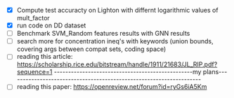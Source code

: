 - [x] Compute test accuracty on Lighton with differnt logarithmic values of mult_factor 
- [X] run code on DD dataset
- [ ] Benchmark SVM_Random features results with GNN results
- [ ] search more for concentration ineq's with keywords (union bounds, covering args between compat sets, coding space)
- [ ] reading this article: https://scholarship.rice.edu/bitstream/handle/1911/21683/JL_RIP.pdf?sequence=1
-------------------------------------------------my plans--------------------------------------------------------------------
- [ ] reading this paper: https://openreview.net/forum?id=ryGs6iA5Km
